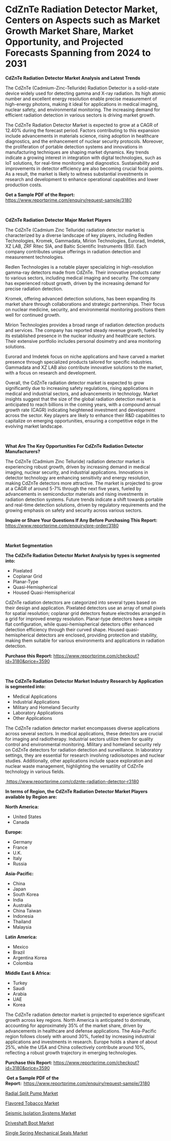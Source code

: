 <p><h1>CdZnTe Radiation Detector Market, Centers on Aspects such as Market Growth Market Share, Market Opportunity, and Projected Forecasts Spanning from 2024 to 2031</h1></p><p><strong>CdZnTe Radiation Detector Market Analysis and Latest Trends</strong></p>
<p><p>The CdZnTe (Cadmium-Zinc-Telluride) Radiation Detector is a solid-state device widely used for detecting gamma and X-ray radiation. Its high atomic number and excellent energy resolution enable precise measurement of high-energy photons, making it ideal for applications in medical imaging, nuclear safety, and environmental monitoring. The increasing demand for efficient radiation detection in various sectors is driving market growth.</p><p>The CdZnTe Radiation Detector Market is expected to grow at a CAGR of 12.40% during the forecast period. Factors contributing to this expansion include advancements in materials science, rising adoption in healthcare diagnostics, and the enhancement of nuclear security protocols. Moreover, the proliferation of portable detection systems and innovations in manufacturing techniques are shaping market dynamics. Key trends indicate a growing interest in integration with digital technologies, such as IoT solutions, for real-time monitoring and diagnostics. Sustainability and improvements in detector efficiency are also becoming crucial focal points. As a result, the market is likely to witness substantial investments in research and development to enhance operational capabilities and lower production costs.</p></p>
<p><strong>Get a Sample PDF of the Report:&nbsp;</strong> <a href="https://www.reportprime.com/enquiry/request-sample/3180">https://www.reportprime.com/enquiry/request-sample/3180</a></p>
<p>&nbsp;</p>
<p><strong>CdZnTe Radiation Detector Major Market Players</strong></p>
<p><p>The CdZnTe (Cadmium Zinc Telluride) radiation detector market is characterized by a diverse landscape of key players, including Redlen Technologies, Kromek, Gammadata, Mirion Technologies, Eurorad, Imdetek, XZ LAB, ZRF Ritec SIA, and Baltic Scientific Instruments (BSI). Each company contributes unique offerings in radiation detection and measurement technologies.</p><p>Redlen Technologies is a notable player specializing in high-resolution gamma-ray detectors made from CdZnTe. Their innovative products cater to various sectors, including medical imaging and security. The company has experienced robust growth, driven by the increasing demand for precise radiation detection.</p><p>Kromek, offering advanced detection solutions, has been expanding its market share through collaborations and strategic partnerships. Their focus on nuclear medicine, security, and environmental monitoring positions them well for continued growth.</p><p>Mirion Technologies provides a broad range of radiation detection products and services. The company has reported steady revenue growth, fueled by its established presence in the nuclear industry and healthcare sectors. Their extensive portfolio includes personal dosimetry and area monitoring solutions.</p><p>Eurorad and Imdetek focus on niche applications and have carved a market presence through specialized products tailored for specific industries. Gammadata and XZ LAB also contribute innovative solutions to the market, with a focus on research and development.</p><p>Overall, the CdZnTe radiation detector market is expected to grow significantly due to increasing safety regulations, rising applications in medical and industrial sectors, and advancements in technology. Market insights suggest that the size of the global radiation detection market is anticipated to reach billions in the coming years, with a compound annual growth rate (CAGR) indicating heightened investment and development across the sector. Key players are likely to enhance their R&D capabilities to capitalize on emerging opportunities, ensuring a competitive edge in the evolving market landscape.</p></p>
<p>&nbsp;</p>
<p><strong>What Are The Key Opportunities For CdZnTe Radiation Detector Manufacturers?</strong></p>
<p><p>The CdZnTe (Cadmium Zinc Telluride) radiation detector market is experiencing robust growth, driven by increasing demand in medical imaging, nuclear security, and industrial applications. Innovations in detector technology are enhancing sensitivity and energy resolution, making CdZnTe detectors more attractive. The market is projected to grow at a CAGR of around 5-7% through the next five years, fueled by advancements in semiconductor materials and rising investments in radiation detection systems. Future trends indicate a shift towards portable and real-time detection solutions, driven by regulatory requirements and the growing emphasis on safety and security across various sectors.</p></p>
<p><strong>Inquire or Share Your Questions If Any Before Purchasing This Report:</strong> <a href="https://www.reportprime.com/enquiry/pre-order/3180">https://www.reportprime.com/enquiry/pre-order/3180</a></p>
<p>&nbsp;</p>
<p><strong>Market Segmentation</strong></p>
<p><strong>The CdZnTe Radiation Detector Market Analysis by types is segmented into:</strong></p>
<p><ul><li>Pixelated</li><li>Coplanar Grid</li><li>Planar-Type</li><li>Quasi-Hemispherical</li><li>Housed Quasi-Hemispherical</li></ul></p>
<p><p>CdZnTe radiation detectors are categorized into several types based on their design and application. Pixelated detectors use an array of small pixels for spatial resolution; coplanar grid detectors feature electrodes arranged in a grid for improved energy resolution. Planar-type detectors have a simple flat configuration, while quasi-hemispherical detectors offer enhanced detection efficiency through their curved shape. Housed quasi-hemispherical detectors are enclosed, providing protection and stability, making them suitable for various environments and applications in radiation detection.</p></p>
<p><strong>Purchase this Report:&nbsp;</strong><a href="https://www.reportprime.com/checkout?id=3180&price=3590">https://www.reportprime.com/checkout?id=3180&price=3590</a></p>
<p>&nbsp;</p>
<p><strong>The CdZnTe Radiation Detector Market Industry Research by Application is segmented into:</strong></p>
<p><ul><li>Medical Applications</li><li>Industrial Applications</li><li>Military and Homeland Security</li><li>Laboratory Applications</li><li>Other Applications</li></ul></p>
<p><p>The CdZnTe radiation detector market encompasses diverse applications across several sectors. In medical applications, these detectors are crucial for imaging and radiotherapy. Industrial sectors utilize them for quality control and environmental monitoring. Military and homeland security rely on CdZnTe detectors for radiation detection and surveillance. In laboratory settings, they are essential for research involving radioisotopes and nuclear studies. Additionally, other applications include space exploration and nuclear waste management, highlighting the versatility of CdZnTe technology in various fields.</p></p>
<p><a href="https://www.reportprime.com/cdznte-radiation-detector-r3180">&nbsp;https://www.reportprime.com/cdznte-radiation-detector-r3180</a></p>
<p><strong>In terms of Region, the CdZnTe Radiation Detector Market Players available by Region are:</strong></p>
<p>
    <p> <strong> North America: </strong>
        <ul>
            <li>United States</li>
            <li>Canada</li>
        </ul>
        </p> 
    <p> <strong> Europe: </strong>
        <ul>
            <li>Germany</li>
            <li>France</li>
            <li>U.K.</li>
            <li>Italy</li>
            <li>Russia</li>
        </ul>
        </p> 
    <p> <strong> Asia-Pacific: </strong>
        <ul>
            <li>China</li>
            <li>Japan</li>
            <li>South Korea</li>
            <li>India</li>
            <li>Australia</li>
            <li>China Taiwan</li>
            <li>Indonesia</li>
            <li>Thailand</li>
            <li>Malaysia</li>
        </ul>
        </p> 
    <p> <strong> Latin America: </strong>
        <ul>
            <li>Mexico</li>
            <li>Brazil</li>
            <li>Argentina Korea</li>
            <li>Colombia</li>
        </ul>
        </p> 
    <p> <strong> Middle East & Africa: </strong>
        <ul>
            <li>Turkey</li>
            <li>Saudi</li>
            <li>Arabia</li>
            <li>UAE</li>
            <li>Korea</li>
        </ul>
    </p>
    </p>
<p><p>The CdZnTe radiation detector market is projected to experience significant growth across key regions. North America is anticipated to dominate, accounting for approximately 35% of the market share, driven by advancements in healthcare and defense applications. The Asia-Pacific region follows closely with around 30%, fueled by increasing industrial applications and investments in research. Europe holds a share of about 25%, while the USA and China collectively contribute around 10%, reflecting a robust growth trajectory in emerging technologies.</p></p>
<p><strong>Purchase this Report: </strong><a href="https://www.reportprime.com/checkout?id=3180&price=3590">https://www.reportprime.com/checkout?id=3180&price=3590</a></p>
<p>&nbsp;<strong>Get a Sample PDF of the Report:&nbsp;&nbsp;</strong><a href="https://www.reportprime.com/enquiry/request-sample/3180">https://www.reportprime.com/enquiry/request-sample/3180</a></p>
<p><strong></strong></p>
<p><p><a href="https://www.linkedin.com/pulse/radial-split-pump-market-size-growing-cagr-97-report-covers-2klbf?trackingId=tGdKR6vrRbuLvlE0snqclg%3D%3D">Radial Split Pump Market</a></p><p><a href="https://issuu.com/reportprime-2/docs/flavored-tobacco-market-size-2030.p_60c7701bf25642">Flavored Tobacco Market</a></p><p><a href="https://www.linkedin.com/pulse/seismic-isolation-systems-market-size-growth-industry-q6fwc?trackingId=Zzi2NEBiTdGDXqV2oYJoCg%3D%3D">Seismic Isolation Systems Market</a></p><p><a href="https://issuu.com/reportprime-2/docs/driveshaft-boot-market-size-2030.pp_b9e954bafd38ac">Driveshaft Boot Market</a></p><p><a href="https://www.linkedin.com/pulse/single-spring-mechanical-seals-market-essentials-key-players-upmmf?trackingId=uu5u2TlyTlydh1x%2B0eZfsw%3D%3D">Single Spring Mechanical Seals Market</a></p></p>
